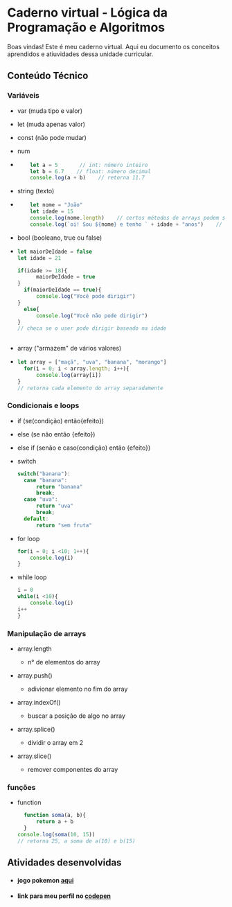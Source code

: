 # Caderno virtual - Lógica da Programação e Algoritmos
Boas vindas! Este é meu caderno virtual. Aqui eu documento os conceitos aprendidos e atiuvidades dessa unidade curricular. 


## Conteúdo Técnico

### Variáveis
    
- var (muda tipo e valor)
- let (muda apenas valor)
- const (não pode mudar)
- num
- ```js
      let a = 5       // int: número inteiro
      let b = 6.7    // float: número decimal
      console.log(a + b)    // retorna 11.7
    ```
  
- string (texto)
- ```js
      let nome = "João"
      let idade = 15
      console.log(nome.length)    // certos métodos de arrays podem ser usados
      console.log(`oi! Sou ${nome} e tenho ` + idade + "anos")    // como inserir váriáveis em strings; retorna "oi! Sou João e tenho 15 anos"
  ```
  
- bool (booleano, true ou false)
- ```js
  let maiorDeIdade = false
  let idade = 21

  if(idade >= 18){
        maiorDeIdade = true
  }
    if(maiorDeIdade == true){
        console.log("Você pode dirigir")
  }
    else{
        console.log("Você não pode dirigir")
  }
  // checa se o user pode dirigir baseado na idade
     
  ```
  
- array ("armazem" de vários valores)
- ```js
  let array = ["maçã", "uva", "banana", "morango"]
    for(i = 0; i < array.length; i++){
        console.log(array[i])
  }
  // retorna cada elemento do array separadamente
  ```

### Condicionais e loops

- if (se(condição) então{efeito})
- else (se não então {efeito})
- else if (senão e caso(condição) então {efeito})
- switch
    ```js
    switch("banana"):
      case "banana":
          return "banana"
          break;
      case "uva":
          return "uva"
          break;
      default:
          return "sem fruta"
    ```
  
- for loop
    ```js
    for(i = 0; i <10; 1++){
        console.log(i)
    }
    ```
   
- while loop
    ```js
    i = 0
    while(i <10){
        console.log(i)
    i++
    }
    ```

### Manipulação de arrays

- array.length
    - n° de elementos do array
  
- array.push()
    - adivionar elemento no fim do array

- array.indexOf()
    - buscar a posição de algo no array
  
- array.splice()
    - dividir o array em 2
  
- array.slice()
    - remover componentes do array

### funções
- function
  ```js
    function soma(a, b){
        return a + b
    }
  console.log(soma(10, 15))
  // retorna 25, a soma de a(10) e b(15)
    ```

## Atividades desenvolvidas
- #### jogo pokemon [aqui](https://codepen.io/Jo-o-Barboza/pen/poMoRbE)
  
- #### link para meu perfil no [codepen](https://codepen.io/Jo-o-Barboza)


